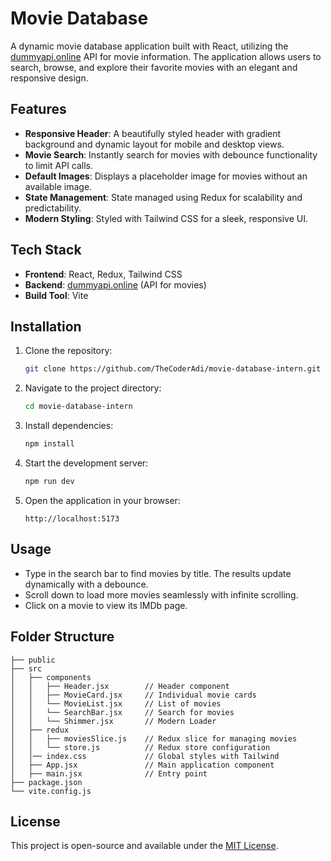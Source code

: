 # Movie Database

A dynamic movie database application built with React, utilizing the [dummyapi.online](https://dummyapi.online/api/movies) API for movie information. The application allows users to search, browse, and explore their favorite movies with an elegant and responsive design.

## Features

- **Responsive Header**: A beautifully styled header with gradient background and dynamic layout for mobile and desktop views.
- **Movie Search**: Instantly search for movies with debounce functionality to limit API calls.
- **Default Images**: Displays a placeholder image for movies without an available image.
- **State Management**: State managed using Redux for scalability and predictability.
- **Modern Styling**: Styled with Tailwind CSS for a sleek, responsive UI.

## Tech Stack

- **Frontend**: React, Redux, Tailwind CSS
- **Backend**: [dummyapi.online](https://dummyapi.online/api/movies) (API for movies)
- **Build Tool**: Vite

## Installation

1. Clone the repository:
   ```bash
   git clone https://github.com/TheCoderAdi/movie-database-intern.git
   ```

2. Navigate to the project directory:
   ```bash
   cd movie-database-intern
   ```

3. Install dependencies:
   ```bash
   npm install
   ```

4. Start the development server:
   ```bash
   npm run dev
   ```

5. Open the application in your browser:
   ```
   http://localhost:5173
   ```

## Usage

- Type in the search bar to find movies by title. The results update dynamically with a debounce.
- Scroll down to load more movies seamlessly with infinite scrolling.
- Click on a movie to view its IMDb page.

## Folder Structure

```
├── public
├── src
│   ├── components
│   │   ├── Header.jsx        // Header component
│   │   ├── MovieCard.jsx     // Individual movie cards
│   │   └── MovieList.jsx     // List of movies
│   │   └── SearchBar.jsx     // Search for movies
│   │   └── Shimmer.jsx       // Modern Loader        
│   ├── redux
│   │   ├── moviesSlice.js    // Redux slice for managing movies
│   │   └── store.js          // Redux store configuration
│   │── index.css             // Global styles with Tailwind
│   ├── App.jsx               // Main application component
│   ├── main.jsx              // Entry point
├── package.json
└── vite.config.js
```

## License

This project is open-source and available under the [MIT License](LICENSE).

